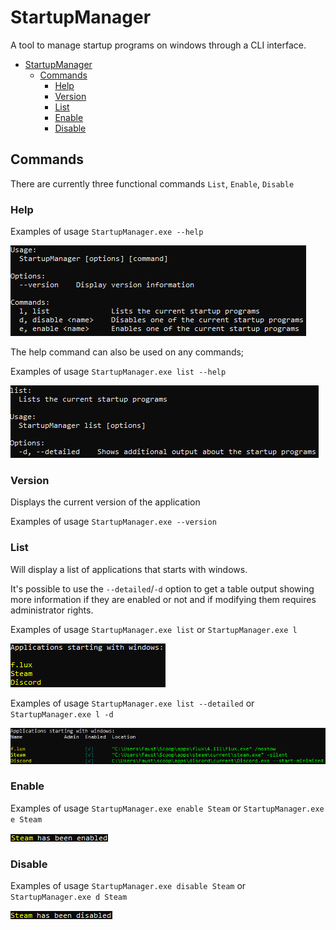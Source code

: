 # StartupManager

A tool to manage startup programs on windows through a CLI interface.

- [StartupManager](#startupmanager)
  - [Commands](#commands)
    - [Help](#help)
    - [Version](#version)
    - [List](#list)
    - [Enable](#enable)
    - [Disable](#disable)

## Commands

There are currently three functional commands `List`, `Enable`, `Disable`

### Help

Examples of usage `StartupManager.exe --help`

![Help](images/help1.png)

The help command can also be used on any commands;

Examples of usage `StartupManager.exe list --help`

![Help list](images/help2.png)

### Version

Displays the current version of the application

Examples of usage `StartupManager.exe --version`

### List

Will display a list of applications that starts with windows.

It's possible to use the `--detailed`/`-d` option to get a table output showing more information if they are enabled or not and if modifying them requires administrator rights.

Examples of usage `StartupManager.exe list` or `StartupManager.exe l`

![List](images/list1.png)

Examples of usage `StartupManager.exe list --detailed` or `StartupManager.exe l -d`

![ListDetailed](images/list2.png)

### Enable

Examples of usage `StartupManager.exe enable Steam` or `StartupManager.exe e Steam`

![Enable](images/enable.png)

### Disable

Examples of usage `StartupManager.exe disable Steam` or `StartupManager.exe d Steam`

![Disable](images/disable.png)
